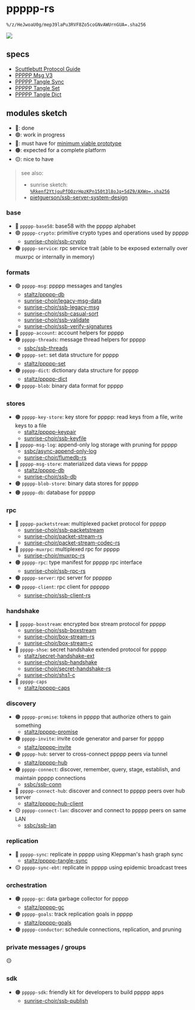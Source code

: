 # ppppp-rs

`%/z/HeJwoaU0g/mep39laPu3RVF8Zo5coGNvAWUrnGUA=.sha256`

![](https://i.kym-cdn.com/photos/images/original/002/205/488/707.jpg)

## specs

- [Scuttlebutt Protocol Guide](https://ssbc.github.io/scuttlebutt-protocol-guide/)
- [PPPPP Msg V3](https://github.com/staltz/ppppp-db/blob/master/protospec.md)
- [PPPPP Tangle Sync](https://github.com/staltz/ppppp-tangle-sync/blob/master/protospec.md)
- [PPPPP Tangle Set](https://github.com/staltz/ppppp-set/blob/master/protospec.md)
- [PPPPP Tangle Dict](https://github.com/staltz/ppppp-dict/blob/master/protospec.md)

## modules sketch


- 🔵: done
- 🟢: work in progress
- 🔴: must have for [minimum viable prototype](https://github.com/ahdinosaur/ppppp-rs/issues/1)
- 🟠: expected for a complete platform
- 🟡: nice to have

> see also:
>
> - sunrise sketch: [`%Rkenf2YtjouPfOOzrHpzKPn150t3l8oJq+5dZ9/AXWo=.sha256`](https://viewer.scuttlebot.io/%25Rkenf2YtjouPfOOzrHpzKPn150t3l8oJq%2B5dZ9%2FAXWo%3D.sha256)
> - [pietguerson/ssb-server-system-design](https://github.com/pietgeursen/ssb-server-system-design)

### base

- 🔵 `ppppp-base58`: base58 with the ppppp alphabet
- 🟢 `ppppp-crypto`: primitive crypto types and operations used by ppppp
  - [sunrise-choir/ssb-crypto](https://github.com/sunrise-choir/ssb-crypto)
- 🟠 `ppppp-service`: rpc service trait (able to be exposed externally over muxrpc or internally in memory)

### formats

- 🟢 `ppppp-msg`: ppppp messages and tangles
  - [staltz/ppppp-db](https://github.com/staltz/ppppp-db)
  - [sunrise-choir/legacy-msg-data](https://github.com/sunrise-choir/legacy-msg-data)
  - [sunrise-choir/ssb-legacy-msg](https://github.com/sunrise-choir/ssb-legacy-msg)
  - [sunrise-choir/ssb-casual-sort](https://github.com/sunrise-choir/ssb-casual-sort)
  - [sunrise-choir/ssb-validate](https://github.com/sunrise-choir/ssb-validate)
  - [sunrise-choir/ssb-verify-signatures](https://github.com/sunrise-choir/ssb-verify-signatures)
- 🔴 `ppppp-account`: account helpers for ppppp
- 🟠 `ppppp-threads`: message thread helpers for ppppp
  - [ssbc/ssb-threads](https://github.com/ssbc/ssb-threads)
- 🟠 `ppppp-set`: set data structure for ppppp
  - [staltz/ppppp-set](https://github.com/staltz/ppppp-set)
- 🟠 `ppppp-dict`: dictionary data structure for ppppp
  - [staltz/ppppp-dict](https://github.com/staltz/ppppp-dict)
- 🟠 `ppppp-blob`: binary data format for ppppp

### stores

- 🟠 `ppppp-key-store`: key store for ppppp: read keys from a file, write keys to a file
  - [staltz/ppppp-keypair](https://github.com/staltz/ppppp-keypair)
  - [sunrise-choir/ssb-keyfile](https://github.com/sunrise-choir/ssb-keyfile)
- 🔴 `ppppp-msg-log`: append-only log storage with pruning for ppppp
  - [ssbc/async-append-only-log](https://github.com/ssbc/async-append-only-log)
  - [sunrise-choir/flumedb-rs](https://github.com/sunrise-choir/flumedb-rs)
- 🔴 `ppppp-msg-store`: materialized data views for ppppp
  - [staltz/ppppp-db](https://github.com/staltz/ppppp-db)
  - [sunrise-choir/ssb-db](https://github.com/sunrise-choir/ssb-db)
- 🟠 `ppppp-blob-store`: binary data stores for ppppp
- 🟠 `ppppp-db`: database for ppppp

### rpc

- 🔴 `ppppp-packetstream`: multiplexed packet protocol for ppppp
  - [sunrise-choir/ssb-packetstream](https://github.com/sunrise-choir/ssb-packetstream)
  - [sunrise-choir/packet-stream-rs](https://github.com/sunrise-choir/packet-stream-rs)
  - [sunrise-choir/packet-stream-codec-rs](https://github.com/sunrise-choir/packet-stream-codec-rs)
- 🔴 `ppppp-muxrpc`: multiplexed rpc for ppppp
  - [sunrise-choir/muxrpc-rs](https://github.com/sunrise-choir/muxrpc-rs)
- 🟠 `ppppp-rpc`: type manifest for ppppp rpc interface
  - [sunrise-choir/ssb-rpc-rs](https://github.com/sunrise-choir/ssb-rpc-rs)
- 🟠 `ppppp-server`: rpc server for pppppp
- 🟠 `ppppp-client`: rpc client for pppppp
  - [sunrise-choir/ssb-client-rs](https://github.com/sunrise-choir/ssb-client-rs)

### handshake

- 🔴 `ppppp-boxstream`: encrypted box stream protocol for ppppp
  - [sunrise-choir/ssb-boxstream](https://github.com/sunrise-choir/ssb-boxstream)
  - [sunrise-choir/box-stream-rs](https://github.com/sunrise-choir/box-stream-rs)
  - [sunrise-choir/box-stream-c](https://github.com/sunrise-choir/box-stream-c)
- 🔴 `ppppp-shse`: secret handshake extended protocol for ppppp
  - [staltz/secret-handshake-ext](https://github.com/staltz/secret-handshake-ext)
  - [sunrise-choir/ssb-handshake](https://github.com/sunrise-choir/ssb-handshake)
  - [sunrise-choir/secret-handshake-rs](https://github.com/sunrise-choir/secret-handshake-rs)
  - [sunrise-choir/shs1-c](https://github.com/sunrise-choir/shs1-c)
- 🔴 `ppppp-caps`
  - [staltz/ppppp-caps](https://github.com/staltz/ppppp-caps)

### discovery

- 🟠 `ppppp-promise`: tokens in ppppp that authorize others to gain something
  - [staltz/ppppp-promise](https://github.com/staltz/ppppp-promise)
- 🟠 `ppppp-invite`: invite code generator and parser for ppppp
  - [staltz/ppppp-invite](https://github.com/staltz/ppppp-invite)
- 🟠 `ppppp-hub`: server to cross-connect ppppp peers via tunnel
  - [staltz/ppppp-hub](https://github.com/staltz/ppppp-hub)
- 🟠 `ppppp-connect`: discover, remember, query, stage, establish, and maintain ppppp connections
  - [ssbc/ssb-conn](https://github.com/ssbc/ssb-conn)
- 🔴 `ppppp-connect-hub`: discover and connect to ppppp peers over hub server
  - [staltz/ppppp-hub-client](https://github.com/staltz/ppppp-hub-client)
- 🟡 `ppppp-connect-lan`: discover and connect to ppppp peers on same LAN
  - [ssbc/ssb-lan](https://github.com/ssbc/ssb-lan)

### replication

- 🔴 `ppppp-sync`: replicate in ppppp using Kleppman's hash graph sync
  - [staltz/ppppp-tangle-sync](https://github.com/staltz/ppppp-tangle-sync)
- 🟡 `ppppp-sync-ebt`: replicate in ppppp using epidemic broadcast trees

### orchestration

- 🟠 `ppppp-gc`: data garbage collector for ppppp
  - [staltz/ppppp-gc](https://github.com/staltz/ppppp-gc)
- 🟠 `ppppp-goals`: track replication goals in ppppp
  - [staltz/ppppp-goals](https://github.com/staltz/ppppp-goals)
- 🟠 `ppppp-conductor`: schedule connections, replication, and pruning

### private messages / groups

🟡

### sdk

- 🟠 `ppppp-sdk`: friendly kit for developers to build ppppp apps
  - [sunrise-choir/ssb-publish](https://github.com/sunrise-choir/ssb-publish)
